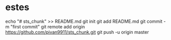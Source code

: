 # estes

echo "# sts_chunk" >> README.md
git init
git add README.md
git commit -m "first commit"
git remote add origin https://github.com/pivan9911/sts_chunk.git
git push -u origin master


